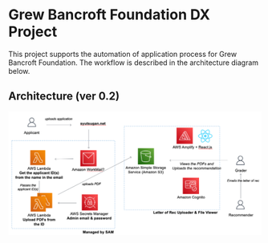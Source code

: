# Grew Bancroft Foundation DX Project

This project supports the automation of application process for Grew Bancroft Foundation. The workflow is described in the architecture diagram below.

## Architecture (ver 0.2)

![Sample Architecture](images/architecture_v02.png)

